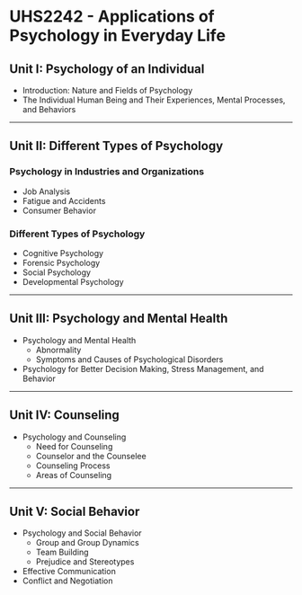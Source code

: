 # UHS2242 - Applications of Psychology in Everyday Life


## Unit I: Psychology of an Individual

- Introduction: Nature and Fields of Psychology  
- The Individual Human Being and Their Experiences, Mental Processes, and Behaviors  

---

## Unit II: Different Types of Psychology

### Psychology in Industries and Organizations
- Job Analysis  
- Fatigue and Accidents  
- Consumer Behavior  

### Different Types of Psychology
- Cognitive Psychology  
- Forensic Psychology  
- Social Psychology  
- Developmental Psychology  

---

## Unit III: Psychology and Mental Health

- Psychology and Mental Health  
  - Abnormality  
  - Symptoms and Causes of Psychological Disorders  
- Psychology for Better Decision Making, Stress Management, and Behavior  

---

## Unit IV: Counseling

- Psychology and Counseling  
  - Need for Counseling  
  - Counselor and the Counselee  
  - Counseling Process  
  - Areas of Counseling  

---

## Unit V: Social Behavior

- Psychology and Social Behavior  
  - Group and Group Dynamics  
  - Team Building  
  - Prejudice and Stereotypes  
- Effective Communication  
- Conflict and Negotiation  
